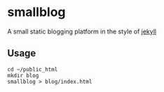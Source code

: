# smallblog
A small static blogging platform in the style of [jekyll](jekylrb.com)

## Usage
    cd ~/public_html
    mkdir blog
    smallblog > blog/index.html
